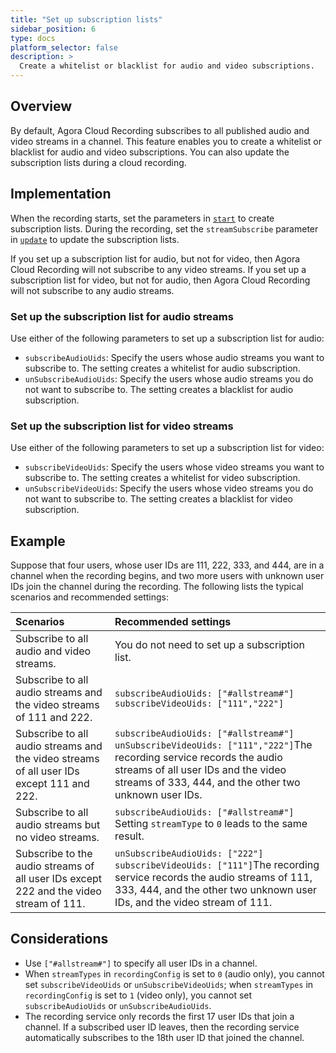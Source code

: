 ```yaml
---
title: "Set up subscription lists"
sidebar_position: 6
type: docs
platform_selector: false
description: >
  Create a whitelist or blacklist for audio and video subscriptions.
---
```


## Overview

By default, Agora Cloud Recording subscribes to all published audio and video streams in a channel. This feature enables you to create a whitelist or blacklist for audio and video subscriptions. You can also update the subscription lists during a cloud recording.

## Implementation

When the recording starts, set the parameters in [`start`](../reference/rest-api/start) to create subscription lists. During the recording, set the `streamSubscribe` parameter in [`update`](../reference/rest-api/update) to update the subscription lists.

If you set up a subscription list for audio, but not for video, then Agora Cloud Recording will not subscribe to any video streams. If you set up a subscription list for video, but not for audio, then Agora Cloud Recording will not subscribe to any audio streams.


### Set up the subscription list for audio streams

Use either of the following parameters to set up a subscription list for audio:

- `subscribeAudioUids`: Specify the users whose audio streams you want to subscribe to. The setting creates a whitelist for audio subscription.
- `unSubscribeAudioUids`: Specify the users whose audio streams you do not want to subscribe to. The setting creates a blacklist for audio subscription.

### Set up the subscription list for video streams

Use either of the following parameters to set up a subscription list for video:

- `subscribeVideoUids`: Specify the users whose video streams you want to subscribe to. The setting creates a whitelist for video subscription.
- `unSubscribeVideoUids`: Specify the users whose video streams you do not want to subscribe to. The setting creates a blacklist for video subscription.

## Example

Suppose that four users, whose user IDs are 111, 222, 333, and 444, are in a channel when the recording begins, and two more users with unknown user IDs join the channel during the recording. The following lists the typical scenarios and recommended settings:

| Scenarios                                                    | Recommended settings                                         |
| :----------------------------------------------------------- | :----------------------------------------------------------- |
| Subscribe to all audio and video streams.                    | You do not need to set up a subscription list.               |
| Subscribe to all audio streams and the video streams of 111 and 222. | `subscribeAudioUids: ["#allstream#"]` `subscribeVideoUids: ["111","222"]` |
| Subscribe to all audio streams and the video streams of all user IDs except 111 and 222. | `subscribeAudioUids: ["#allstream#"]` `unSubscribeVideoUids: ["111","222"]`The recording service records the audio streams of all user IDs and the video streams of 333, 444, and the other two unknown user IDs. |
| Subscribe to all audio streams but no video streams.         | `subscribeAudioUids: ["#allstream#"]` Setting `streamType` to `0` leads to the same result. |
| Subscribe to the audio streams of all user IDs except 222 and the video stream of 111. | `unSubscribeAudioUids: ["222"]` `subscribeVideoUids: ["111"]`The recording service records the audio streams of 111, 333, 444, and the other two unknown user IDs, and the video stream of 111. |

## Considerations

- Use `["#allstream#"]` to specify all user IDs in a channel.
- When `streamTypes` in `recordingConfig` is set to `0` (audio only), you cannot set `subscribeVideoUids` or `unSubscribeVideoUids`; when `streamTypes` in `recordingConfig` is set to `1` (video only), you cannot set `subscribeAudioUids` or `unSubscribeAudioUids`.
- The recording service only records the first 17 user IDs that join a channel. If a subscribed user ID leaves, then the recording service automatically subscribes to the 18th user ID that joined the channel.
